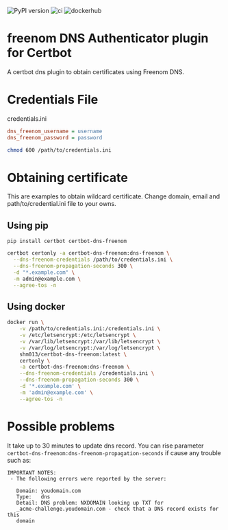 ![PyPI version](https://badge.fury.io/py/certbot-dns-freenom.svg)
![ci](https://github.com/shm013/certbot-dns-freenom/actions/workflows/ci.yml/badge.svg)
![dockerhub](https://github.com/shm013/certbot-dns-freenom/actions/workflows/dockerhub.yml/badge.svg)

freenom DNS Authenticator plugin for Certbot
==============================================
A certbot dns plugin to obtain certificates using Freenom DNS.

# Credentials File

credentials.ini
```ini
dns_freenom_username = username
dns_freenom_password = password
```

```bash
chmod 600 /path/to/credentials.ini
```

# Obtaining certificate

This are examples to obtain wildcard certificate.
Change domain, email and path/to/credential.ini file to your owns.

## Using pip

```
pip install certbot certbot-dns-freenom
```

```bash
certbot certonly -a certbot-dns-freenom:dns-freenom \
  --dns-freenom-credentials /path/to/credentials.ini \
  --dns-freenom-propagation-seconds 300 \
  -d "*.example.com" \
  -m admin@example.com \
  --agree-tos -n
```

## Using docker

```bash
docker run \
    -v /path/to/credentials.ini:/credentials.ini \
    -v /etc/letsencrypt:/etc/letsencrypt \
    -v /var/lib/letsencrypt:/var/lib/letsencrypt \
    -v /var/log/letsencrypt:/var/log/letsencrypt \
    shm013/certbot-dns-freenom:latest \
    certonly \
    -a certbot-dns-freenom:dns-freenom \
    --dns-freenom-credentials /credentials.ini \
    --dns-freenom-propagation-seconds 300 \
    -d '*.example.com' \
    -m 'admin@example.com' \
    --agree-tos -n
```

# Possible problems

It take up to 30 minutes to update dns record.
You can rise parameter `certbot-dns-freenom:dns-freenom-propagation-seconds` if cause any trouble such as:

```
IMPORTANT NOTES:
 - The following errors were reported by the server:

   Domain: youdomain.com
   Type:   dns
   Detail: DNS problem: NXDOMAIN looking up TXT for
   _acme-challenge.youdomain.com - check that a DNS record exists for this
   domain
```
